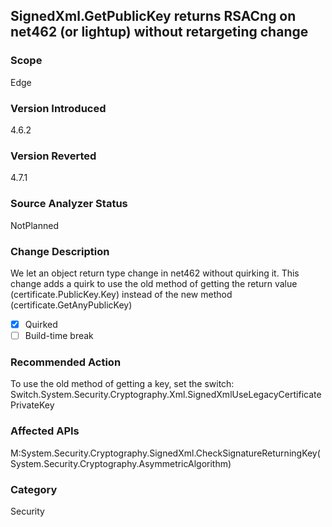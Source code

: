 ## SignedXml.GetPublicKey returns RSACng on net462 (or lightup) without retargeting change

### Scope
Edge

### Version Introduced
4.6.2

### Version Reverted
4.7.1

### Source Analyzer Status
NotPlanned

### Change Description
We let an object return type change in net462 without quirking it. This change adds a quirk to use the old method of getting the return value (certificate.PublicKey.Key) instead of the new method (certificate.GetAnyPublicKey)

- [x] Quirked
- [ ] Build-time break

### Recommended Action
To use the old method of getting a key, set the switch: Switch.System.Security.Cryptography.Xml.SignedXmlUseLegacyCertificatePrivateKey

### Affected APIs
M:System.Security.Cryptography.SignedXml.CheckSignatureReturningKey(System.Security.Cryptography.AsymmetricAlgorithm) 

### Category
Security

<!--
Bug # 432261 
-->
